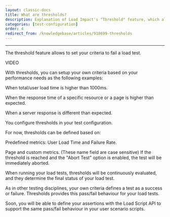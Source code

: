 ```yaml
---
layout: classic-docs
title: What are thresholds?
description: Explanation of Load Impact's "Threshold" feature, which allows you to set binary pass/fail metrics for your load and performnace tests
categories: [test-configuration]
order: 4
redirect_from: /knowledgebase/articles/918699-thresholds
---
```


***

The threshold feature allows to set your criteria to fail a load test.


VIDEO


With thresholds, you can setup your own criteria based on your performance needs as the following examples:

When total/user load time is higher than 1000ms.

When the response time of a specific resource or a page is higher than expected.

When a server response is different than expected.

You configure thresholds in your test configuration.



For now, thresholds can be defined based on:

Predefined metrics: User Load Time and Failure Rate.

Page and custom metrics. (These name field are case sensitive)
If the threshold is reached and the "Abort Test" option is enabled, the test will be immediately aborted.




When running your load tests, thresholds will be continuously evaluated, and they determine the final status of your load test.




As in other testing disciplines, your own criteria defines a test as a success or failure. Thresholds provides this pass/fail behaviour for your load tests.

Soon, you will be able to define your assertions with the Load Script API to support the same pass/fail behaviour in your user scenario scripts.
